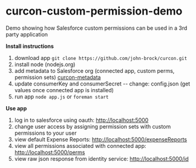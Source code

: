 curcon-custom-permission-demo
=============================

Demo showing how Salesforce custom permissions can be used in a 3rd party application

<strong>Install instructions</strong><br/>
1) download app `git clone https://github.com/john-brock/curcon.git`<br/>
2) install node (nodejs.org)<br/>
3) add metadata to Salesforce org (connected app, custom perms, permission sets) <a href='https://github.com/john-brock/curcon-metadata'>curcon-metadata</a><br/>
4) update consumerKey and consumerSecret -- change: config.json (get values once connected app is installed)<br/>
5) run app `node app.js` or `foreman start`<br/>

<strong>Use app</strong><br/>
1) log in to salesforce using oauth: <a href='http://localhost:5000'>http://localhost:5000</a><br/>
2) change user access by assigning permission sets with custom permissions to your user<br/>
3) view default Expense Reports: <a href='http://localhost:5000/expenseReports'>http://localhost:5000/expenseReports</a><br/>
4) view all permissions associated with connected app: <a href='http://localhost:5000/perms'>http://localhost:5000/perms</a><br/>
5) view raw json response from identity service: <a href='http://localhost:5000/id'>http://localhost:5000/id</a><br/>
